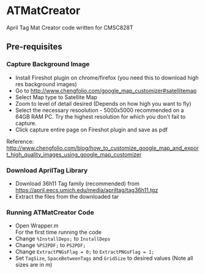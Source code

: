 # ATMatCreator
April Tag Mat Creator code written for CMSC828T

## Pre-requisites

### Capture Background Image
* Install Fireshot plugin on chrome/firefox (you need this to download high res background images)
* Go to http://www.chengfolio.com/google_map_customizer#satellitemap
* Select Map type to Satellite Map
* Zoom to level of detail desired (Depends on how high you want to fly)
* Select the necessary resoolution - 5000x5000 recommended on a 64GB RAM PC. Try the highest resolution for which you don't fail to capture.
* Click capture entire page on Fireshot plugin and save as pdf

Reference: <br>
http://www.chengfolio.com/blog/how_to_customize_google_map_and_export_high_quality_images_using_google_map_customizer

### Download AprilTag Library
* Download 36h11 Tag family  (recommended) from https://april.eecs.umich.edu/media/apriltag/tag36h11.tgz
* Extract the files from the downloaded tar

### Running ATMatCreator Code
* Open Wrapper.m <br>
For the first time running the code <br>
* Change `%InstallDeps;` to `InstallDeps`
* Change `%PS2PDF;` to  `PS2PDF;`
* Change `ExtractPNGsFlag = 0;` to `ExtractPNGsFlag = 1;`
* Set `TagSize`, `SpaceBetweenTags` and `GridSize` to desired values (Note all sizes are in m)

